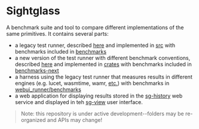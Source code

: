 # Sightglass

A benchmark suite and tool to compare different implementations of the same primitives. It contains
several parts:
 - a legacy test runner, described [here](docs/legacy.md) and implemented in [src](src) with
   benchmarks included in [benchmarks](benchmarks)
 - a new version of the test runner with different benchmark conventions, described
   [here](docs/next.md) and implemented in [crates](crates) with benchmarks included in
   [benchmarks-next](benchmarks-next)
 - a harness using the legacy test runner that measures results in different engines (e.g. lucet,
   wasmtime, wamr, [etc.](webui_runner/plugs)) with benchmarks in
   [webui_runner/benchmarks](webui_runner/benchmarks)
 - a web application for displaying results stored in the [sg-history](webui/sg-history) web service
   and displayed in teh [sg-view](webui/sg-history) user interface.

> Note: this repository is under active development--folders may be re-organized and APIs may
> change!
